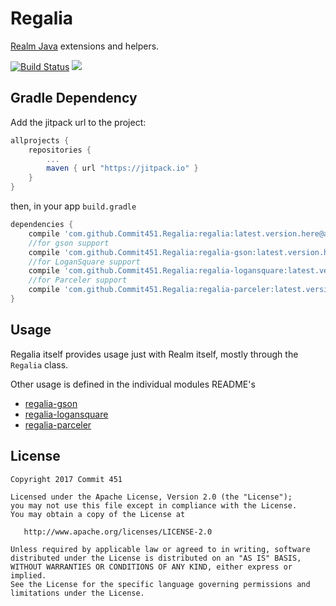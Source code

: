 # Regalia
[Realm Java](https://realm.io/docs/java/latest/) extensions and helpers.

[![Build Status](https://travis-ci.org/Commit451/Regalia.svg?branch=master)](https://travis-ci.org/Commit451/Regalia) [![](https://jitpack.io/v/Commit451/Regalia.svg)](https://jitpack.io/#Commit451/Regalia)

## Gradle Dependency
Add the jitpack url to the project:
```groovy
allprojects {
    repositories {
        ...
        maven { url "https://jitpack.io" }
    }
}
```
then, in your app `build.gradle`
```groovy
dependencies {
    compile 'com.github.Commit451.Regalia:regalia:latest.version.here@aar'
    //for gson support
    compile 'com.github.Commit451.Regalia:regalia-gson:latest.version.here@aar'
    //for LoganSquare support
    compile 'com.github.Commit451.Regalia:regalia-logansquare:latest.version.here@aar'
    //for Parceler support
    compile 'com.github.Commit451.Regalia:regalia-parceler:latest.version.here@aar'
}
```

## Usage
Regalia itself provides usage just with Realm itself, mostly through the `Regalia` class.

Other usage is defined in the individual modules README's

- [regalia-gson](regalia-gson/)
- [regalia-logansquare](regalia-logansquare/)
- [regalia-parceler](regalia-parceler/)

License
--------

    Copyright 2017 Commit 451

    Licensed under the Apache License, Version 2.0 (the "License");
    you may not use this file except in compliance with the License.
    You may obtain a copy of the License at

       http://www.apache.org/licenses/LICENSE-2.0

    Unless required by applicable law or agreed to in writing, software
    distributed under the License is distributed on an "AS IS" BASIS,
    WITHOUT WARRANTIES OR CONDITIONS OF ANY KIND, either express or implied.
    See the License for the specific language governing permissions and
    limitations under the License.
